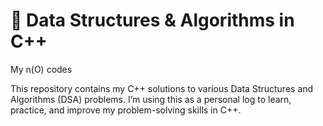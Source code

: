 # 🧠 Data Structures & Algorithms in C++

My n(O) codes

This repository contains my C++ solutions to various Data Structures and Algorithms (DSA) problems. I’m using this as a personal log to learn, practice, and improve my problem-solving skills in C++.



